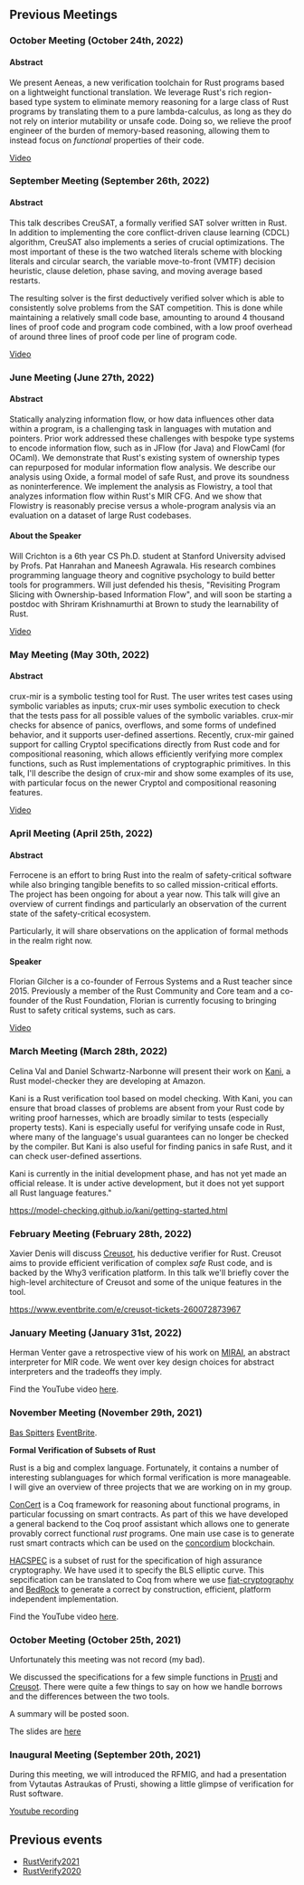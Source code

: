 ## Previous Meetings

<!-- ### November Meeting () -->

### October Meeting (October 24th, 2022)

#### Abstract

We present Aeneas, a new verification toolchain for Rust programs based on a lightweight functional translation. We leverage Rust's rich region-based type system to eliminate memory reasoning for a large class of Rust programs by translating them to a pure lambda-calculus, as long as they do not rely on interior mutability or unsafe code. Doing so, we relieve the proof engineer of the burden of memory-based reasoning, allowing them to instead focus on *functional* properties of their code.

[Video]( https://youtu.be/9j9EE36lJJI )

### September Meeting (September 26th, 2022)

#### Abstract
This talk describes CreuSAT, a formally verified SAT solver written in Rust. In addition to implementing the core conflict-driven clause learning (CDCL) algorithm, CreuSAT also implements a series of crucial optimizations.
The most important of these is the two watched literals scheme with blocking literals and circular search, the variable move-to-front (VMTF) decision heuristic, clause deletion, phase saving, and moving average based restarts.

The resulting solver is the first deductively verified solver which is able to consistently solve problems from the SAT competition.
This is done while maintaining a relatively small code base, amounting to around 4 thousand lines of proof code and program code combined, with a low proof overhead of around three lines of proof code per line of program code.

[Video]( https://youtu.be/MkhjDpai8fM )

### June Meeting (June 27th, 2022)

#### Abstract
Statically analyzing information flow, or how data influences other data within a program, is a challenging task in languages with mutation and pointers. Prior work addressed these challenges with bespoke type systems to encode information flow, such as in JFlow (for Java) and FlowCaml (for OCaml). We demonstrate that Rust's existing system of ownership types can repurposed for modular information flow analysis. We describe our analysis using Oxide, a formal model of safe Rust, and prove its soundness as noninterference. We implement the analysis as Flowistry, a tool that analyzes information flow within Rust's MIR CFG. And we show that Flowistry is reasonably precise versus a whole-program analysis via an evaluation on a dataset of large Rust codebases.

#### About the Speaker
Will Crichton is a 6th year CS Ph.D. student at Stanford University advised by Profs. Pat Hanrahan and Maneesh Agrawala. His research combines programming language theory and cognitive psychology to build better tools for programmers. Will just defended his thesis, "Revisiting Program Slicing with Ownership-based Information Flow", and will soon be starting a postdoc with Shriram Krishnamurthi at Brown to study the learnability of Rust.

[Video](https://youtu.be/adDGcSSZKI4)

### May Meeting (May 30th, 2022)

#### Abstract
crux-mir is a symbolic testing tool for Rust.  The user writes test cases using symbolic variables as inputs; crux-mir uses symbolic execution to check that the tests pass for all possible values of the symbolic variables.  crux-mir checks for absence of panics, overflows, and some forms of undefined behavior, and it supports user-defined assertions.  Recently, crux-mir gained support for calling Cryptol specifications directly from Rust code and for compositional reasoning, which allows efficiently verifying more complex functions, such as Rust implementations of cryptographic primitives.
In this talk, I'll describe the design of crux-mir and show some examples of its use, with particular focus on the newer Cryptol and compositional reasoning features.

[Video](https://www.youtube.com/watch?v=f3b5V3B4Q8c)

### April Meeting (April 25th, 2022)

#### Abstract

Ferrocene is an effort to bring Rust into the realm of safety-critical software while also bringing tangible benefits to so called mission-critical efforts. The project has been ongoing for about a year now. This talk will give an overview of current findings and particularly an observation of the current state of the safety-critical ecosystem.

Particularly, it will share observations on the application of formal methods in the realm right now.

#### Speaker

Florian Gilcher is a co-founder of Ferrous Systems and a Rust teacher since 2015. Previously a member of the Rust Community and Core team and a co-founder of the Rust Foundation, Florian is currently focusing to bringing Rust to safety critical systems, such as cars.

[Video](https://www.youtube.com/watch?v=eaObPhTnoGo)

### March Meeting (March 28th, 2022)

Celina Val and Daniel Schwartz-Narbonne will present their work on [Kani](https://github.com/model-checking/kani), a Rust model-checker they are developing at Amazon.

Kani is a Rust verification tool based on model checking. With Kani, you can ensure that broad classes of problems are absent from your Rust code by writing proof harnesses, which are broadly similar to tests (especially property tests). Kani is especially useful for verifying unsafe code in Rust, where many of the language's usual guarantees can no longer be checked by the compiler. But Kani is also useful for finding panics in safe Rust, and it can check user-defined assertions.

Kani is currently in the initial development phase, and has not yet made an official release. It is under active development, but it does not yet support all Rust language features."

https://model-checking.github.io/kani/getting-started.html

### February Meeting (February 28th, 2022)

Xavier Denis will discuss [Creusot](https://github.com/xldenis/creusot), his deductive verifier for Rust. Creusot aims to provide efficient verification of complex *safe* Rust code, and is backed by the Why3 verification platform. In this talk we'll briefly cover the high-level architecture of Creusot and some of the unique features in the tool.

https://www.eventbrite.com/e/creusot-tickets-260072873967

### January Meeting (January 31st, 2022)

Herman Venter gave a retrospective view of his work on [MIRAI](https://github.com/facebookexperimental/mirai), an abstract interpreter for MIR code. We went over key design choices for abstract interpreters and the tradeoffs they imply. 

Find the YouTube video [here](https://www.youtube.com/watch?v=Slf1QWaRe2c).

### November Meeting (November 29th, 2021)

[Bas Spitters](twitter.com/basspittersbs) [EventBrite](https://www.eventbrite.com/e/november-meeting-rust-verification-with-bas-spitters-tickets-198474531667).

**Formal Verification of Subsets of Rust**

Rust is a big and complex language. Fortunately, it contains a number of interesting sublanguages for which formal verification is more manageable.
I will give an overview of three projects that we are working on in my group.
 
[ConCert](https://github.com/AU-COBRA/ConCert) is a Coq framework for reasoning about functional programs, in particular focussing on smart contracts. 
As part of this we have developed a general backend to the Coq proof assistant which allows one to generate provably correct functional *rust* programs.
One main use case is to generate rust smart contracts which can be used on the [concordium](https://concordium.com) blockchain.

[HACSPEC](https://github.com/HACS-workshop/hacspec) is a subset of rust for the specification of high assurance cryptography. We have used it to specify the BLS elliptic curve. This sepcification can be translated to Coq from where we use [fiat-cryptography](https://github.com/mit-plv/fiat-crypto) and [BedRock](https://github.com/mit-plv/bedrock) to generate a correct by construction, efficient, platform independent implementation.

Find the YouTube video [here](https://www.youtube.com/watch?v=OCehhVDMXKQ).


### October Meeting (October 25th, 2021)

Unfortunately this meeting was not record (my bad).

We discussed the specifications for a few simple functions in [Prusti](https://github.com/viperproject/prusti-dev) and [Creusot](github.com/xldenis/creusot). 
There were quite a few things to say on how we handle borrows and the differences between the two tools.

A summary will be posted soon. 

The slides are [here](./previous-events/october.pdf)

### Inaugural Meeting (September 20th, 2021)

During this meeting, we will introduced the RFMIG, and had a presentation from Vytautas Astraukas of Prusti, showing a little glimpse of verification for Rust software.

[Youtube recording](https://www.youtube.com/watch?v=ACqgutP0jXs)

## Previous events

* [RustVerify2021](https://sites.google.com/view/rustverify2021)
* [RustVerify2020](https://sites.google.com/view/rustverify2020)
